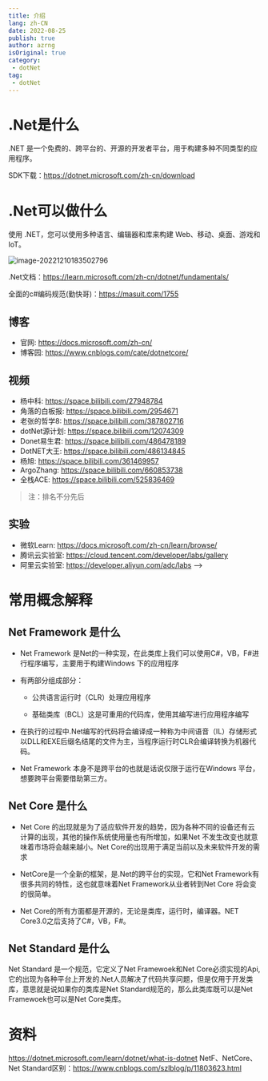 ```yaml
---
title: 介绍
lang: zh-CN
date: 2022-08-25
publish: true
author: azrng
isOriginal: true
category:
 - dotNet
tag:
 - dotNet
---
```

# .Net是什么

.NET 是一个免费的、跨平台的、开源的开发者平台，用于构建多种不同类型的应用程序。

SDK下载：https://dotnet.microsoft.com/zh-cn/download

# .Net可以做什么

使用 .NET，您可以使用多种语言、编辑器和库来构建 Web、移动、桌面、游戏和 IoT。

![image-20221210183502796](https://cdn.jsdelivr.net/gh/azrng/file/blog/202212101835404.png)

.Net文档：https://learn.microsoft.com/zh-cn/dotnet/fundamentals/

全面的c#编码规范(勤快哥)：https://masuit.com/1755



## 博客

* 官网: https://docs.microsoft.com/zh-cn/
* 博客园: https://www.cnblogs.com/cate/dotnetcore/

## 视频

* 杨中科: https://space.bilibili.com/27948784
* 角落的白板报: https://space.bilibili.com/2954671
* 老张的哲学8: https://space.bilibili.com/387802716
* dotNet源计划: https://space.bilibili.com/12074309
* Donet易生君: https://space.bilibili.com/486478189
* DotNET大王: https://space.bilibili.com/486134845
* 杨旭: https://space.bilibili.com/361469957
* ArgoZhang: https://space.bilibili.com/660853738 
* 全栈ACE: https://space.bilibili.com/525836469
> 注：排名不分先后
## 实验
* 微软Learn: https://docs.microsoft.com/zh-cn/learn/browse/
* 腾讯云实验室: https://cloud.tencent.com/developer/labs/gallery
* 阿里云实验室: https://developer.aliyun.com/adc/labs -->


# 常用概念解释

## Net Framework 是什么

* Net Framework 是Net的一种实现，在此类库上我们可以使用C#，VB，F#进行程序编写，主要用于构建Windows 下的应用程序

* 有两部分组成部分：

  * 公共语言运行时（CLR）处理应用程序

  * 基础类库（BCL）这是可重用的代码库，使用其编写进行应用程序编写

* 在执行的过程中.Net编写的代码将会编译成一种称为中间语音（IL）存储形式以DLL和EXE后缀名结尾的文件为主，当程序运行时CLR会编译转换为机器代码。

* Net Framework 本身不是跨平台的也就是话说仅限于运行在Windows 平台，想要跨平台需要借助第三方。

## Net Core 是什么
* Net Core 的出现就是为了适应软件开发的趋势，因为各种不同的设备还有云计算的出现，其他的操作系统使用量也有所增加，如果Net 不发生改变也就意味着市场将会越来越小。Net Core的出现用于满足当前以及未来软件开发的需求

* NetCore是一个全新的框架，是.Net的跨平台的实现，它和Net Framework有很多共同的特性，这也就意味着Net Framework从业者转到Net Core 将会变的很简单。

* Net Core的所有方面都是开源的，无论是类库，运行时，编译器。NET Core3.0之后支持了C#，VB，F#。

## Net Standard 是什么 

Net Standard 是一个规范，它定义了Net Framewoek和Net Core必须实现的Api,它的出现为各种平台上开发的.Net人员解决了代码共享问题，但是仅用于开发类库，意思就是说如果你的类库是Net Standard规范的，那么此类库既可以是Net Framewoek也可以是Net Core类库。

# 资料

https://dotnet.microsoft.com/learn/dotnet/what-is-dotnet
NetF、NetCore、Net Standard区别：https://www.cnblogs.com/szlblog/p/11803623.html

